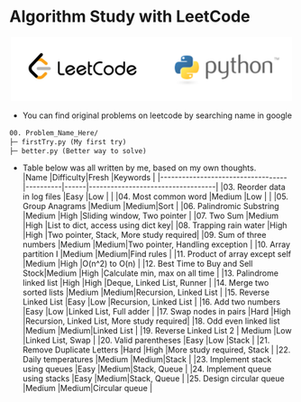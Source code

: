 # Algorithm Study with LeetCode
<p align="middle">
  <img src="/00.%20Extra/logo.png" width="500" /> 
</p>

* You can find original problems on leetcode by searching name in google  

```
00. Problem_Name_Here/
├─ firstTry.py (My first try)
├─ better.py (Better way to solve)
```

* Table below was all written by me, based on my own thoughts.  
|Name                               |Difficulty|Fresh |Keywords                           |
|-----------------------------------|----------|------|-----------------------------------|
|03. Reorder data in log files      |Easy      |Low   |                                   |
|04. Most common word               |Medium    |Low   |                                   |
|05. Group Anagrams                 |Medium    |Medium|Sort                               |
|06. Palindromic Substring          |Medium    |High  |Sliding window, Two pointer        |
|07. Two Sum                        |Medium    |High  |List to dict, access using dict key|
|08. Trapping rain water            |High      |High  |Two pointer, Stack, More study required|
|09. Sum of three numbers           |Medium    |Medium|Two pointer, Handling exception    |
|10. Array partition I              |Medium    |Medium|Find rules                         |
|11. Product of array except self   |Medium    |High  |O(n^2) to O(n)                     |
|12. Best Time to Buy and Sell Stock|Medium    |High  |Calculate min, max on all time     |
|13. Palindrome linked list         |High      |High  |Deque, Linked List, Runner         |
|14. Merge two sorted lists         |Medium    |Medium|Recursion, Linked List             |
|15. Reverse Linked List            |Easy      |Low   |Recursion, Linked List             |
|16. Add two numbers                |Easy      |Low   |Linked List, Full adder            |
|17. Swap nodes in pairs            |Hard      |High  |Recursion, Linked List, More study required|
|18. Odd even linked list           |Medium    |Medium|Linked List                        |
|19. Reverse Linked List 2          | Medium   |Low   |Linked List, Swap                  |
|20. Valid parentheses              |Easy      |Low   |Stack                              |
|21. Remove Duplicate Letters       |Hard      |High  |More study required, Stack         |
|22. Daily temperatures             |Medium    |Medium|Stack                              |
|23. Implement stack using queues   |Easy      |Medium|Stack, Queue                       |
|24. Implement queue using stacks   |Easy      |Medium|Stack, Queue                       |
|25. Design circular queue          |Medium    |Medium|Circular queue                     |

